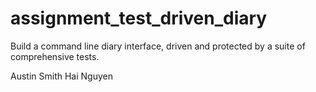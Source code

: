 # assignment_test_driven_diary

Build a command line diary interface, driven and protected by a suite of
comprehensive tests.

Austin Smith Hai Nguyen
